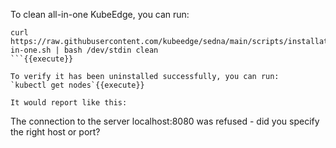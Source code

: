 To clean all-in-one KubeEdge, you can run:
```
curl https://raw.githubusercontent.com/kubeedge/sedna/main/scripts/installation/all-in-one.sh | bash /dev/stdin clean
```{{execute}}

To verify it has been uninstalled successfully, you can run:
`kubectl get nodes`{{execute}}

It would report like this:
```
The connection to the server localhost:8080 was refused - did you specify the right host or port?
```

